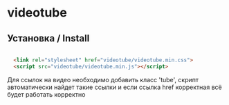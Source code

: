 # videotube

## Установка / Install

```html

  <link rel="stylesheet" href="videotube/videotube.min.css">
  <script src="videotube/videotube.min.js"></script>

```


Для ссылок на видео необходимо добавить класс 'tube', скрипт автоматически найдет такие ссылки и если ссылка href корректная всё будет работать корректно
